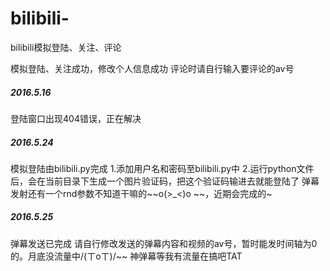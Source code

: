 # bilibili-

bilibili模拟登陆、关注、评论

模拟登陆、关注成功，修改个人信息成功
评论时请自行输入要评论的av号

##### 2016.5.16
登陆窗口出现404错误，正在解决

##### 2016.5.24
模拟登陆由bilibili.py完成
1.添加用户名和密码至bilibili.py中
2.运行python文件后，会在当前目录下生成一个图片验证码，把这个验证码输进去就能登陆了
弹幕发射还有一个rnd参数不知道干嘛的~~o(>_<)o ~~，近期会完成的~

##### 2016.5.25
弹幕发送已完成
请自行修改发送的弹幕内容和视频的av号，暂时能发时间轴为0的。月底没流量中/(ㄒoㄒ)/~~
神弹幕等我有流量在搞吧TAT
